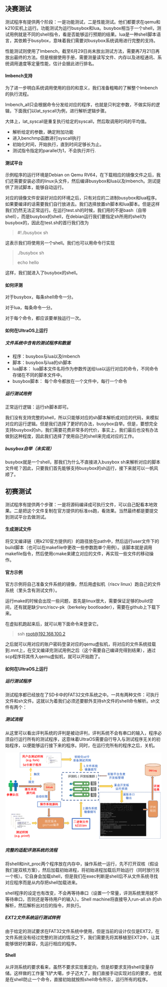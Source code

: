 ## 决赛测试

测试程序有提供两个阶段：一是功能测试，二是性能测试。他们都要求在qemu和k210实机上运行。功能测试为运行busybox和lua。busybox相当于一个shell，测试用例就是不同的shell指令，看是否能够运行预期的结果。lua是一种shell脚本语言，其依赖于busybox，意味着我们需要对busybox系统调用进行完整的支持。

性能测试则使用了lmbench，截至6月29日尚未放出测试方法，需要再7月21日再放出最终的方法。但是根据使用手册，需要测量读写文件、内存以及进程通讯、系统调用速度等定量性能，估计会据此进行排名。

#### lmbench支持

为了进一步明白系统调用使用的目的和意义，我们准备粗略的了解整个lmbench的执行流程。

lmbench_all只会根据命令分发给对应的程序，也就是只判定参数，不做实际的逻辑，下面我们以lat_syscall为例，进行解析逻辑步骤。

大体上，lat_syscall是重复执行给定的syscall，然后取调用时间的平均值。
- 解析给定的参数，确定附加功能
- 进入benchmp函数进行syscall执行
- 初始化时间，开始执行，直到时间足够长为止。
- 测试指令指定的parallel为1，不会执行并行.




#### 测试平台

示例程序的运行环境是Debian on Qemu RV64，在下载相应的镜像文件之后，我们还需要安装必须的linux头文件，然后编译busybox和lua以及lmbench。测试提供了测试脚本，能够自动运行。

对应的镜像文件安装好对应的环境之后，只有对应的二进制busybox和lua程序。如果要编译的话需要我们自行放进去。我们选择放置sh脚本和lua脚本。但是这样我们仍然无法正常运行。在运行test.sh的时候，我们用的不是bash（自带shell），而是busybox的shell，在debian运行我们要指定sh所用的shell为busybox的，因此在test.sh的首行我们改为
> #!./busybox sh

这表示我们将使用另一个shell。我们也可以用命令行实现
> ./busybox sh 
> 
> echo hello

这样，我们就进入了busybox的shell。

#### 如何评测

对于busybox，每条shell命令一分。

对于lua，每条命令一分。

对于每个命令，都应该要单独运行一次。

#### 如何在UltraOS上运行

##### 文件系统中含有的测试程序和数据

- 程序：busybox与lua以及lmbench
- 脚本：busybox与lua的sh脚本
- lua脚本： lua脚本文件名将作为参数传送给lua以运行对应的命令，不同命令存储在不同的脚本文件中。
- busybox脚本： 每个命令都放在一个文件中，每行一个命令

##### 运行测试用例

正常运行逻辑：运行sh脚本即可。

我们没有支持完整的shell，所以只能够对应的sh脚本解析成对应的代码，来模拟对应的运行逻辑。但是我们选择了更好的办法，busybox自举。但是，要想完全支持busybox的sh，我们需要花费非常多的代价，事实上，我们最后也没有办法做到这种程度，因此我们选择了使用自己的shell来完成对应的工作。

##### busybox自举（未实现）

busybox就是一个shell，那我们为什么不直接进入busybox sh来解析对应的脚本文件呢？因此，只要我们首先能够支持busybox的sh运行，接下来就可以一帆风顺了。

## 初赛测试

测试程序有提供两个步骤：一是将源码编译成可执行文件，可以自己配看本地效果。二是把这个文件复制在官方提供的标准os跑，看效果。当然最终都是要提交到测试平台去做测试。

#### 生成测试文件

将交叉编译链（用k210官方提供的）的路径放在path中，然后运行user文件下的build脚本（也可以在makefile中更改一些参数跑单个用例）。该脚本就是调用makefile指令，然后使用cmake来建立对应的文件，再实现一些文件的移动操作。

#### 官方示例

官方示例将自己准备文件系统的镜像，然后用虚拟机（riscv linux）跑自己的文件系统（里头含有测试文件）。

运行make的时候会出现一些问题，首先是linux很大，需要保证足够的build空间，还有就是缺少src/riscv-pk（berkeley bootloader），需要在github上下载下来。

在虚拟机跑起来后，就可以用下面命令来登录它。

>ssh root@192.168.100.2

之后就可以用对应的账户密码登录对应的qemu虚拟机，将对应的文件系统挂载到.mnt上，在交叉编译完测试用例之后（这个需要自己编译完得到结果），通过scp程序将其传入qemu虚拟机，就可以开始跑了。

#### 如何在UltraOS上运行

##### 运行测试程序

测试程序都已经放在了SD卡中的FAT32文件系统之中。一共有两种文件：可执行文件和sh文件。这就以为着我们必须还要额外支持sh文件的shell命令解析。sh文件有两个：

##### 测试流程

从这里可以看出评判系统的评判是被动评判，评判系统不会有串口的输入，程序必须自行运行所有的测试程序，这意味着UltraOS需要自行导入与测试程序无关的初始程序，以便能够运行接下来的程序。同时，在运行完所有的程序之后，关机。

![img](测试.assets/os-3.c3cf3beb.c3cf3beb.png)

##### 完整的适配评测系统的流程

将shell和init_proc两个程序放在内存中，操作系统一运行，先不打开双核（假设我们是双核方案），然后加载初始进程，将初始进程加载后开始运行（同时放行另一个核）。它自身会加载shell，但是我们在exec判断是shell后不从文件系统寻找对应程序而是从内存把shell加载进来。

shell程序的设定也有改变，不会再等待串口（设置一个常量，评测系统里用就不等待串口，否则还是等待用户的输入）。Shell machine将直接导入run-all.sh 的sh解析，然后解析出对应的指令，并执行。

##### EXT2文件系统运行测试样例

由于给定的测试要求在FAT32文件系统中使用，但是当前的设计仅仅是EXT2，在文件系统没有经过完整的测试的情况之下，我们需要先将其移植至EXT2中，让其能够很好的兼容，先运行相应的程序。

#### Shell

从评测系统的要求看来，虽然不要求实现重定向，但是却要求支持shell变量存储。这样做的工作量飞铲大噶，步子迈大了，我们直接手动实现对应的要求，也就是在shell防止一个命令，直接初始就按照shell命令所示，运行所有的程序。

